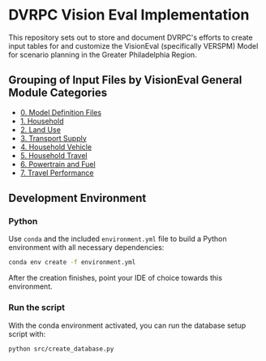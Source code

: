 # DVRPC Vision Eval Implementation

This repository sets out to store and document DVRPC's efforts to create input tables for and customize the VisionEval (specifically VERSPM) Model for scenario planning in the Greater Philadelphia Region.

## Grouping of Input Files by VisionEval General Module Categories

- [0. Model Definition Files](Generating%20Input%20Tables/0.%20Model%20Definitition%20Files/0.%20Model%20Definition%20Files.md)
- [1. Household](Generating%20Input%20Tables/1.%20Household/1.%20Household.md)
- [2. Land Use](Generating%20Input%20Tables/2.%20Land%20Use/2.%20Land%20Use.md)
- [3. Transport Supply](Generating%20Input%20Tables/3.%20Transport%20Supply/3.%20Transport%20Supply.md)
- [4. Household Vehicle](Generating%20Input%20Tables/4.%20Household%20Vehicles/4.%20Household%20Vehicle.md)
- [5. Household Travel](Generating%20Input%20Tables/5.%20Household%20Travel/5.%20Household%20Travel.md)
- [6. Powertrain and Fuel](Generating%20Input%20Tables/6.%20Powertrain%20and%20Fuel/6.%20Powertrain%20and%20Fuel.md)
- [7. Travel Performance](Generating%20Input%20Tables/7.%20Travel%20Performance/7.%20Travel%20Performance.md)

## Development Environment

### Python

Use `conda` and the included `environment.yml` file to build a Python environment with all necessary dependencies:

```bash
conda env create -f environment.yml
```

After the creation finishes, point your IDE of choice towards this environment.

### Run the script

With the conda environment activated, you can run the database setup script with:

```bash
python src/create_database.py
```
